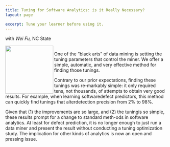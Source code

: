 ```yaml
---
title: Tuning for Software Analytics: is it Really Necessary?
layout: page

excerpt: Tune your learner before using it.
---
```


with _Wei Fu,_ NC State

<img align=left width=150
     src="{{site.url}}/img/tunelearner.png">     
One of the “black arts” of data mining is setting the tuning parameters that control the miner. We offer a simple, automatic, and very effective method for finding those tunings.

Contrary to our prior expectations, finding these tunings was re-markably simple: it only required tens, not thousands, of attempts to obtain very good results. For example, when learning softwaredefect predictors, this method can quickly find tunings that alterdetection precision from 2% to 98%.

Given that (1) the improvements are so large, and (2) the tuningis so simple, these results prompt for a change to standard meth-ods in software analytics.  At least for defect prediction, it is no longer enough to just run a data miner and present the result without conducting a tuning optimization study. The implication for other kinds of analytics is now an open and pressing issue.